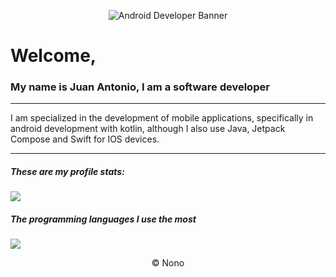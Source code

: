 <p align="center">
<img src="https://1.bp.blogspot.com/-7A4WynwLsMw/XbBpCXG8fHI/AAAAAAAAMt4/uOa1bpLskYgrwGbllhSu2SDj_Mig8SXJQCLcBGAsYHQ/s1600/2000_600px.gif" alt="Android Developer Banner">
</p>

# Welcome,

### My name is Juan Antonio, I am a software developer

------------


I am specialized in the development of mobile applications, specifically in android development with kotlin, although I also use Java, Jetpack Compose and Swift for IOS devices.


------------


##### These are my profile stats:
<img align="center" src="https://github-readme-stats.vercel.app/api?username=nonozomber&theme=vue-dark&show_icons=true" />

##### The programming languages I use the most
<img align="center" src="https://github-readme-stats.vercel.app/api/top-langs/?username=nonozomber&layout=compact" />


<p align="center">
© Nono
</p>
